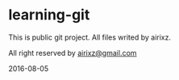 # learning-git

This is public git project. All files writed by airixz.

All right reserved by airixz@gmail.com

2016-08-05
